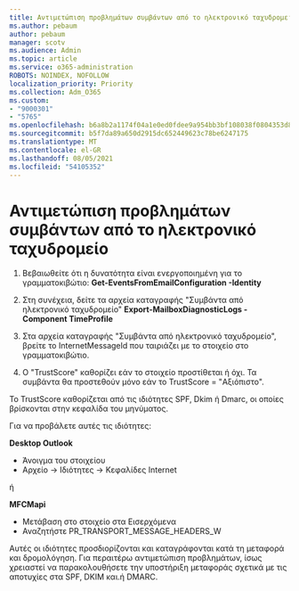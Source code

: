 ```yaml
---
title: Αντιμετώπιση προβλημάτων συμβάντων από το ηλεκτρονικό ταχυδρομείο
ms.author: pebaum
author: pebaum
manager: scotv
ms.audience: Admin
ms.topic: article
ms.service: o365-administration
ROBOTS: NOINDEX, NOFOLLOW
localization_priority: Priority
ms.collection: Adm_O365
ms.custom:
- "9000301"
- "5765"
ms.openlocfilehash: b6a8b2a1174f04a1e0ed0fdee9a954bb3bf108038f0804353d84755e490f5f47
ms.sourcegitcommit: b5f7da89a650d2915dc652449623c78be6247175
ms.translationtype: MT
ms.contentlocale: el-GR
ms.lasthandoff: 08/05/2021
ms.locfileid: "54105352"
---
```

# <a name="troubleshooting-events-from-email"></a>Αντιμετώπιση προβλημάτων συμβάντων από το ηλεκτρονικό ταχυδρομείο

1. Βεβαιωθείτε ότι η δυνατότητα είναι ενεργοποιημένη για το γραμματοκιβώτιο: **Get-EventsFromEmailConfiguration -Identity <mailbox>**

2. Στη συνέχεια, δείτε τα αρχεία καταγραφής "Συμβάντα από ηλεκτρονικό ταχυδρομείο" **Export-MailboxDiagnosticLogs <mailbox> -Component TimeProfile**

3. Στα αρχεία καταγραφής "Συμβάντα από ηλεκτρονικό ταχυδρομείο", βρείτε το InternetMessageId που ταιριάζει με το στοιχείο στο γραμματοκιβώτιο.  

4. Ο "TrustScore" καθορίζει εάν το στοιχείο προστίθεται ή όχι. Τα συμβάντα θα προστεθούν μόνο εάν το TrustScore = "Αξιόπιστο".

Το TrustScore καθορίζεται από τις ιδιότητες SPF, Dkim ή Dmarc, οι οποίες βρίσκονται στην κεφαλίδα του μηνύματος.

Για να προβάλετε αυτές τις ιδιότητες:

**Desktop Outlook**

- Άνοιγμα του στοιχείου
- Αρχείο -> Ιδιότητες -> Κεφαλίδες Internet

ή

**MFCMapi**

- Μετάβαση στο στοιχείο στα Εισερχόμενα
- Αναζητήστε PR_TRANSPORT_MESSAGE_HEADERS_W

Αυτές οι ιδιότητες προσδιορίζονται και καταγράφονται κατά τη μεταφορά και δρομολόγηση. Για περαιτέρω αντιμετώπιση προβλημάτων, ίσως χρειαστεί να παρακολουθήσετε την υποστήριξη μεταφοράς σχετικά με τις αποτυχίες στα SPF, DKIM και.ή DMARC.